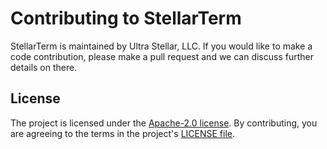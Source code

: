# Contributing to StellarTerm
StellarTerm is maintained by Ultra Stellar, LLC. If you would like to make a code contribution, please make a pull request and we can discuss further details on there.

## License
The project is licensed under the [Apache-2.0 license](./LICENSE-2.0.txt). By contributing, you are agreeing to the terms in the project's [LICENSE file](./LICENSE-2.0.txt).
